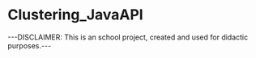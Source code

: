 # Clustering_JavaAPI

---DISCLAIMER: This is an school project, created and used for didactic purposes.---
